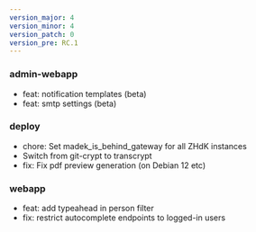 ```yaml
---
version_major: 4
version_minor: 4
version_patch: 0
version_pre: RC.1
---
```


### admin-webapp

- feat: notification templates (beta)
- feat: smtp settings (beta)

### deploy

- chore: Set madek_is_behind_gateway for all ZHdK instances
- Switch from git-crypt to transcrypt
- fix: Fix pdf preview generation (on Debian 12 etc)

### webapp

- feat: add typeahead in person filter
- fix: restrict autocomplete endpoints to logged-in users
